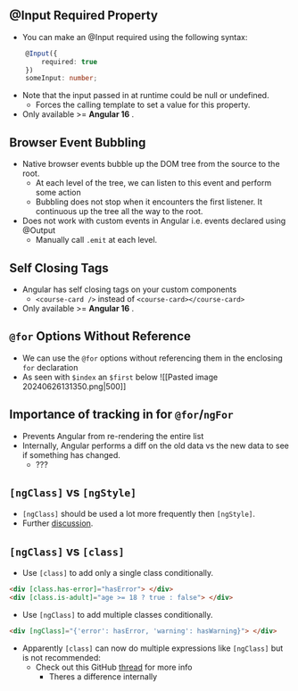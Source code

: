 ## @Input Required Property
- You can make an @Input required using the following syntax:
```typescript
	@Input({
		required: true
	})
	someInput: number;
```
- Note that the input passed in at runtime could be null or undefined. 
	- Forces the calling template to set a value for this property.
- Only available >= **Angular 16** .

## Browser Event Bubbling
- Native browser events bubble up the DOM tree from the source to the root. 
	- At each level of the tree, we can listen to this event and perform some action
	- Bubbling does not stop when it encounters the first listener. It continuous up the tree all the way to the root.
- Does not work with custom events in Angular i.e. events declared using @Output
	- Manually call `.emit` at each level.

## Self Closing Tags
- Angular has self closing tags on your custom components
	- `<course-card />` instead of `<course-card></course-card>`
- Only available >= **Angular 16** .

## `@for` Options Without Reference
- We can use the `@for` options without referencing them in the enclosing `for` declaration
- As seen with `$index` an `$first` below
	![[Pasted image 20240626131350.png|500]]

## Importance of tracking in for `@for`/`ngFor`
- Prevents Angular from re-rendering the entire list
- Internally, Angular performs a diff on the old data vs the new data to see if something has changed. 
	- ???

## `[ngClass]` vs `[ngStyle]`
- `[ngClass]` should be used a lot more frequently then `[ngStyle]`.
- Further [discussion](https://www.reddit.com/r/Angular2/comments/qhjx4n/what_is_ngstyle_should_you_use_it/).

## `[ngClass]` vs `[class]`
- Use `[class]` to add only a single class conditionally.
```html
<div [class.has-error]="hasError"> </div>
<div [class.is-adult]="age >= 18 ? true : false"> </div>
```
- Use `[ngClass]` to add multiple classes conditionally.
```html
<div [ngClass]="{'error': hasError, 'warning': hasWarning}"> </div>
```
- Apparently `[class]` can now do multiple expressions like `[ngClass]` but is not recommended:
	- Check out this GitHub [thread](https://github.com/angular/angular/issues/40623) for more info
		- Theres a difference internally